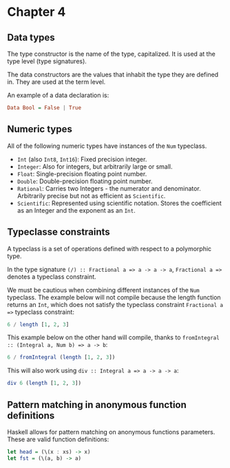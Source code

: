 # Chapter 4

## Data types
The type constructor is the name of the type, capitalized. It is used at the type level (type signatures).

The data constructors are the values that inhabit the type they are defined in. They are used at the term level.

An example of a data declaration is:

```haskell
Data Bool = False | True
```

## Numeric types
All of the following numeric types have instances of the `Num` typeclass.
  * `Int` (also `Int8`, `Int16`): Fixed precision integer.
  * `Integer`: Also for integers, but arbitrarily large or small.
  * `Float`: Single-precision floating point number.
  * `Double`: Double-precision floating point number.
  * `Rational`: Carries two Integers - the numerator and denominator. Arbitrarily precise but not as efficient as `Scientific`.
  * `Scientific`: Represented using scientific notation. Stores the coefficient as an Integer and the exponent as an `Int`.

## Typeclasse constraints
A typeclass is a set of operations defined with respect to a polymorphic type.

In the type signature `(/) :: Fractional a => a -> a -> a`, `Fractional a =>` denotes a typeclass constraint.

We must be cautious when combining different instances of the `Num` typeclass. The example below will not compile because the length function returns an `Int`, which does not satisfy the typeclass constraint `Fractional a =>` typeclass constraint:

```haskell
6 / length [1, 2, 3]
```

This example below on the other hand will compile, thanks to `fromIntegral :: (Integral a, Num b) => a -> b`:

```haskell
6 / fromIntegral (length [1, 2, 3])
```

This will also work using `div :: Integral a => a -> a -> a`:

```haskell
div 6 (length [1, 2, 3])
```

## Pattern matching in anonymous function definitions
Haskell allows for pattern matching on anonymous functions parameters. These are valid function definitions:

```haskell
let head = (\(x : xs) -> x)
let fst = (\(a, b) -> a)
```
